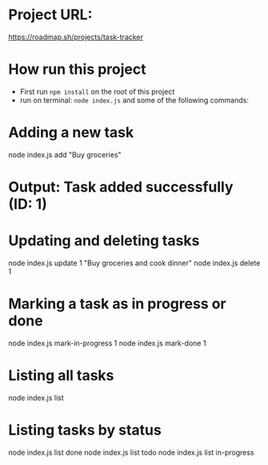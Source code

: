 # Project URL:

https://roadmap.sh/projects/task-tracker

# How run this project

- First run `npm install` on the root of this project
- run on terminal:
  `node index.js` and some of the following commands:

# Adding a new task

node index.js add "Buy groceries"

# Output: Task added successfully (ID: 1)

# Updating and deleting tasks

node index.js update 1 "Buy groceries and cook dinner"
node index.js delete 1

# Marking a task as in progress or done

node index.js mark-in-progress 1
node index.js mark-done 1

# Listing all tasks

node index.js list

# Listing tasks by status

node index.js list done
node index.js list todo
node index.js list in-progress
